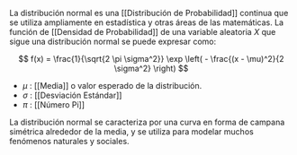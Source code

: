 

La distribución normal es una [[Distribución de Probabilidad]] continua que se utiliza ampliamente en estadística y otras áreas de las matemáticas. La función de [[Densidad de Probabilidad]] de una variable aleatoria $X$ que sigue una distribución normal se puede expresar como:

$$
	f(x) = \frac{1}{\sqrt{2 \pi \sigma^2}} \exp \left( - \frac{(x - \mu)^2}{2 \sigma^2} \right)
$$

- $\mu$ : [[Media]] o valor esperado de la distribución.
- $\sigma$ : [[Desviación Estándar]]
- $\pi$ : [[Número Pi]]

La distribución normal se caracteriza por una curva en forma de campana simétrica alrededor de la media, y se utiliza para modelar muchos fenómenos naturales y sociales.
